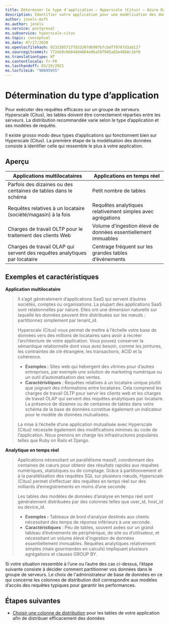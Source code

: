 ```yaml
---
title: Déterminer le type d’application – Hyperscale (Citus) – Azure Database pour PostgreSQL
description: Identifier votre application pour une modélisation des données distribuée efficace
author: jonels-msft
ms.author: jonels
ms.service: postgresql
ms.subservice: hyperscale-citus
ms.topic: conceptual
ms.date: 07/17/2020
ms.openlocfilehash: 92333857177d33307d6997bfcbdf79787d3ab127
ms.sourcegitcommit: 772eb9c6684dd4864e0ba507945a83e48b8c16f0
ms.translationtype: HT
ms.contentlocale: fr-FR
ms.lasthandoff: 03/19/2021
ms.locfileid: "90895955"
---
```

# <a name="determining-application-type"></a>Détermination du type d’application

Pour exécuter des requêtes efficaces sur un groupe de serveurs Hyperscale (Citus), les tables doivent être correctement réparties entre les serveurs. La distribution recommandée varie selon le type d’application et ses modèles de requête.

Il existe grosso modo deux types d’applications qui fonctionnent bien sur Hyperscale (Citus). La première étape de la modélisation des données consiste à identifier celle qui ressemble le plus à votre application.

## <a name="at-a-glance"></a>Aperçu

| Applications multilocataires                                 | Applications en temps réel                                |
|-----------------------------------------------------------|-------------------------------------------------------|
| Parfois des dizaines ou des centaines de tables dans le schéma          | Petit nombre de tables                                |
| Requêtes relatives à un locataire (société/magasin) à la fois | Requêtes analytiques relativement simples avec agrégations |
| Charges de travail OLTP pour le traitement des clients Web                    | Volume d’ingestion élevé de données essentiellement immuables           |
| Charges de travail OLAP qui servent des requêtes analytiques par locataire   | Centrage fréquent sur les grandes tables d’événements            |

## <a name="examples-and-characteristics"></a>Exemples et caractéristiques

**Application multilocataire**

> Il s’agit généralement d’applications SaaS qui servent d’autres sociétés, comptes ou organisations. La plupart des applications SaaS sont relationnelles par nature. Elles ont une dimension naturelle sur laquelle les données peuvent être distribuées sur les nœuds : partitionnez simplement par tenant\_id.
>
> Hyperscale (Citus) vous permet de mettre à l’échelle votre base de données vers des millions de locataires sans avoir à recréer l’architecture de votre application. Vous pouvez conserver la sémantique relationnelle dont vous avez besoin, comme les jointures, les contraintes de clé étrangère, les transactions, ACID et la cohérence.
>
> -   **Exemples :** Sites web qui hébergent des vitrines pour d’autres entreprises, par exemple une solution de marketing numérique ou un outil d’automatisation des ventes.
> -   **Caractéristiques** : Requêtes relatives à un locataire unique plutôt que joignant des informations entre locataires. Cela comprend les charges de travail OLTP pour servir les clients web et les charges de travail OLAP qui servent des requêtes analytiques par locataire. La présence de dizaines ou de centaines de tables dans votre schéma de la base de données constitue également un indicateur pour le modèle de données mutualisées.
>
> La mise à l’échelle d’une application mutualisée avec Hyperscale (Citus) nécessite également des modifications minimes du code de l’application. Nous prenons en charge les infrastructures populaires telles que Ruby on Rails et Django.

**Analytique en temps réel**

> Applications nécessitant un parallélisme massif, coordonnant des centaines de cœurs pour obtenir des résultats rapides aux requêtes numériques, statistiques ou de comptage.  Grâce à partitionnement et à la parallélisation des requêtes SQL sur plusieurs nœuds, Hyperscale (Citus) permet d’effectuer des requêtes en temps réel sur des milliards d’enregistrements en moins d’une seconde.
>
> Les tables des modèles de données d’analyse en temps réel sont généralement distribuées par des colonnes telles que user\_id, host\_id ou device\_id.
>
> -   **Exemples :** Tableaux de bord d’analyse destinés aux clients nécessitant des temps de réponse inférieurs à une seconde.
> -   **Caractéristiques** : Peu de tables, souvent axées sur un grand tableau d’événements de périphérique, de site ou d’utilisateur, et nécessitant un volume élevé d’ingestion de données essentiellement immuables. Requêtes analytiques relativement simples (mais gourmandes en calculs) impliquant plusieurs agrégations et clauses GROUP BY.

Si votre situation ressemble à l’une ou l’autre des cas ci-dessus, l’étape suivante consiste à décider comment partitionner vos données dans le groupe de serveurs. Le choix de l\'administrateur de base de données en ce qui concerne les colonnes de distribution doit correspondre aux modèles d’accès des requêtes typiques pour garantir les performances.

## <a name="next-steps"></a>Étapes suivantes

* [Choisir une colonne de distribution](concepts-hyperscale-choose-distribution-column.md) pour les tables de votre application afin de distribuer efficacement des données
